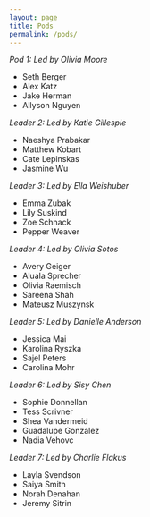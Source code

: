 ```yaml
---
layout: page
title: Pods
permalink: /pods/
---
```


*Pod 1: Led by Olivia Moore*
- Seth Berger
- Alex Katz
- Jake Herman
- Allyson Nguyen

*Leader 2: Led by Katie Gillespie*
- Naeshya Prabakar
- Matthew Kobart
- Cate Lepinskas
- Jasmine Wu

*Leader 3: Led by Ella Weishuber*
- Emma Zubak
- Lily Suskind
- Zoe Schnack
- Pepper Weaver

*Leader 4: Led by Olivia Sotos*
- Avery Geiger
- Aluala Sprecher
- Olivia Raemisch
- Sareena Shah
- Mateusz Muszynsk

*Leader 5: Led by Danielle Anderson*
- Jessica Mai
- Karolina Ryszka
- Sajel Peters
- Carolina Mohr

*Leader 6: Led by Sisy Chen*
- Sophie Donnellan
- Tess Scrivner
- Shea Vandermeid
- Guadalupe Gonzalez
- Nadia Vehovc

*Leader 7: Led by Charlie Flakus*
- Layla Svendson
- Saiya Smith
- Norah Denahan
- Jeremy Sitrin 
